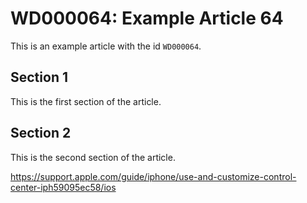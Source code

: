 # WD000064: Example Article 64

This is an example article with the id `WD000064`.

## Section 1

This is the first section of the article.

## Section 2

This is the second section of the article.

https://support.apple.com/guide/iphone/use-and-customize-control-center-iph59095ec58/ios

